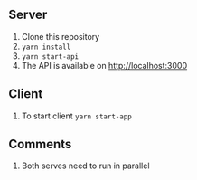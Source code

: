 ## Server

1. Clone this repository
2. `yarn install`
3. `yarn start-api`
4. The API is available on [http://localhost:3000](http://localhost:3000)

## Client 

1. To start client `yarn start-app`

## Comments

1. Both serves need to run in parallel

